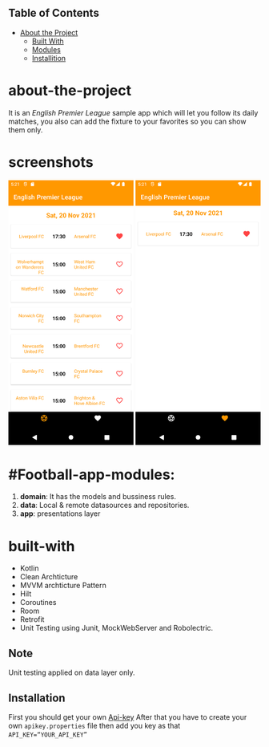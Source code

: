 
## Table of Contents

* [About the Project](#about-the-project)
  * [Built With](#built-with)
  * [Modules](#Football-app-modules)
  * [Installition](#installation)

# about-the-project
It is an *English Premier League* sample app which will let you follow its daily matches, you also can add the fixture to your favorites so you can show them only.

# screenshots
<p align="center">
  <img src="https://github.com/sohafawzy/FootballAppTask/blob/master/Screenshot_1636691573.png" width="250">
  <img src="https://github.com/sohafawzy/FootballAppTask/blob/master/Screenshot_1636691577.png" width="250">
</p>

# #Football-app-modules:
1. **domain**: It has the models and bussiness rules.
2. **data**: Local & remote datasources and repositories.
3. **app**: presentations layer

# built-with
* Kotlin
* Clean Archticture
* MVVM archticture Pattern
* Hilt
* Coroutines
* Room
* Retrofit
* Unit Testing using Junit, MockWebServer and Robolectric.

## Note
Unit testing applied on data layer only.

## Installation
First you should get your own [Api-key](https://www.football-data.org/client/register)
After that you have to create your own ```apikey.properties```  file then add you key as that  ```API_KEY=“YOUR_API_KEY” ```
